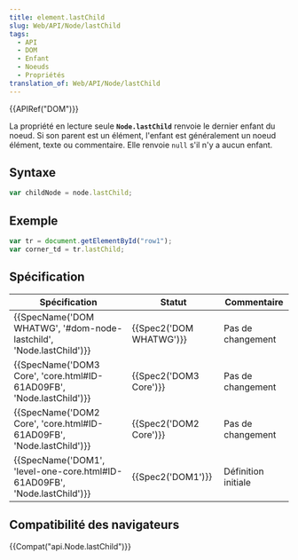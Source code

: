 ```yaml
---
title: element.lastChild
slug: Web/API/Node/lastChild
tags:
  - API
  - DOM
  - Enfant
  - Noeuds
  - Propriétés
translation_of: Web/API/Node/lastChild
---
```

{{APIRef("DOM")}}

La propriété en lecture seule **`Node.lastChild`** renvoie le dernier enfant du noeud. Si son parent est un élément, l'enfant est généralement un noeud élément, texte ou commentaire. Elle renvoie `null` s'il n'y a aucun enfant.

## Syntaxe

```js
var childNode = node.lastChild;
```

## Exemple

```js
var tr = document.getElementById("row1");
var corner_td = tr.lastChild;
```

## Spécification

| Spécification                                                                                    | Statut                           | Commentaire         |
| ------------------------------------------------------------------------------------------------ | -------------------------------- | ------------------- |
| {{SpecName('DOM WHATWG', '#dom-node-lastchild', 'Node.lastChild')}}         | {{Spec2('DOM WHATWG')}} | Pas de changement   |
| {{SpecName('DOM3 Core', 'core.html#ID-61AD09FB', 'Node.lastChild')}}     | {{Spec2('DOM3 Core')}}     | Pas de changement   |
| {{SpecName('DOM2 Core', 'core.html#ID-61AD09FB', 'Node.lastChild')}}     | {{Spec2('DOM2 Core')}}     | Pas de changement   |
| {{SpecName('DOM1', 'level-one-core.html#ID-61AD09FB', 'Node.lastChild')}} | {{Spec2('DOM1')}}         | Définition initiale |

## Compatibilité des navigateurs

{{Compat("api.Node.lastChild")}}
